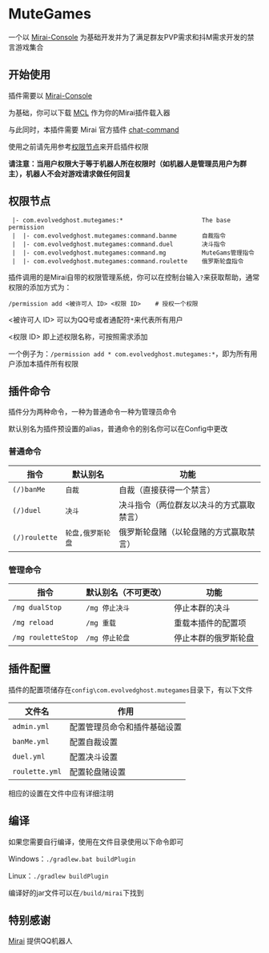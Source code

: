 # MuteGames

一个以 [Mirai-Console](https://github.com/mamoe/mirai) 为基础开发并为了满足群友PVP需求和抖M需求开发的禁言游戏集合

## 开始使用

插件需要以 [Mirai-Console](https://github.com/mamoe/mirai)

为基础，你可以下载 [MCL](https://github.com/iTXTech/mirai-console-loader/releases) 作为你的Mirai插件载入器

与此同时，本插件需要 Mirai 官方插件 [chat-command](https://github.com/project-mirai/chat-command)

使用之前请先用参考[权限节点](#权限节点)来开启插件权限

**请注意：当用户权限大于等于机器人所在权限时（如机器人是管理员用户为群主），机器人不会对游戏请求做任何回复**

## 权限节点

```
 |- com.evolvedghost.mutegames:*                      The base permission
 |  |- com.evolvedghost.mutegames:command.banme       自裁指令
 |  |- com.evolvedghost.mutegames:command.duel        决斗指令
 |  |- com.evolvedghost.mutegames:command.mg          MuteGams管理指令
 |  |- com.evolvedghost.mutegames:command.roulette    俄罗斯轮盘指令
```

插件调用的是Mirai自带的权限管理系统，你可以在控制台输入`?`来获取帮助，通常权限的添加方式为：

`/permission add <被许可人 ID> <权限 ID>    # 授权一个权限`

<被许可人 ID> 可以为QQ号或者通配符`*`来代表所有用户

<权限 ID> 即上述权限名称，可按照需求添加

一个例子为：`/permission add * com.evolvedghost.mutegames:*`，即为所有用户添加本插件所有权限

## 插件命令

插件分为两种命令，一种为普通命令一种为管理员命令

默认别名为插件预设置的alias，普通命令的别名你可以在Config中更改

### 普通命令

| 指令            | 默认别名       | 功能                   |
|---------------|------------|----------------------|
| `(/)banMe`    | `自裁`       | 自裁（直接获得一个禁言）         |
| `(/)duel`     | `决斗`       | 决斗指令（两位群友以决斗的方式赢取禁言） |
| `(/)roulette` | `轮盘,俄罗斯轮盘` | 俄罗斯轮盘赌（以轮盘赌的方式赢取禁言）  |

### 管理命令

| 指令                 | 默认别名（不可更改） | 功能         |
|--------------------|------------|------------|
| `/mg dualStop`     | `/mg 停止决斗` | 停止本群的决斗    |
| `/mg reload`       | `/mg 重载`   | 重载本插件的配置项  |
| `/mg rouletteStop` | `/mg 停止轮盘` | 停止本群的俄罗斯轮盘 |

## 插件配置

插件的配置项储存在`config\com.evolvedghost.mutegames`目录下，有以下文件

| 文件名            | 作用             |
|----------------|----------------|
| `admin.yml`    | 配置管理员命令和插件基础设置 |
| `banMe.yml`    | 配置自裁设置         |
| `duel.yml`     | 配置决斗设置         |
| `roulette.yml` | 配置轮盘赌设置        |

相应的设置在文件中应有详细注明

## 编译

如果您需要自行编译，使用在文件目录使用以下命令即可

Windows：`./gradlew.bat buildPlugin`

Linux：`./gradlew buildPlugin`

编译好的jar文件可以在`/build/mirai`下找到

## 特别感谢

[Mirai](https://github.com/mamoe/mirai) 提供QQ机器人
